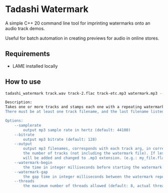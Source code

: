 # Tadashi Watermark

A simple C++ 20 command line tool for imprinting watermarks onto an audio track demos.

Useful for batch automation in creating previews for audio in online stores.

## Requirements
- LAME installed locally

## How to use

```bash
tadashi_watermark track.wav track-2.flac track-etc.mp3 watermark.mp3 --output track_one.mp3 pizza.mp3 muzak-ish.mp3

Description:
Takes one or more tracks and stamps each one with a repeating watermark file over a specified interval, outputting mp3's for each.
There must be at least one track filename, and the last filename listed will be used as the watermark audio file.

Options:
    --samplerate
        output mp3 sample rate in hertz (default: 44100)
    --bitrate
        output mp3 bitrate (default: 128)
    --output
        output mp3 filenames, corresponds with each track arg, in corresponding order, number of outputs should equal
        the number of tracks (not including the watermark file). If less, the same name in the same directory + -prev
        will be added and changed to .mp3 extension. (e.g.: my_file.flac => my_file-prev.mp3)
    --watermark-begin
        the time in integer milliseconds before starting the watermark playback (default: 3000)
    --watermark-gap
        the gap time in integer milliseconds between the watermark repeatitions (default: 10000)
    --threads
    	the maximum number of threads allowed (default: 8, actual threads may be less based on hardware concurrency)
```
